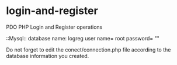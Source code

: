 # login-and-register
PDO PHP Login and Register operations

::Mysql::
database name: logreg
user name= root
password= ""

Do not forget to edit the conect/connection.php file according to the database information you created.
